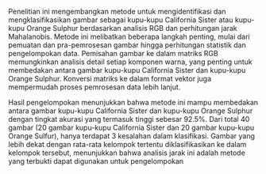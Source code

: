 Penelitian ini mengembangkan metode untuk mengidentifikasi dan mengklasifikasikan gambar sebagai kupu-kupu California Sister atau kupu-kupu Orange Sulphur berdasarkan analisis RGB dan perhitungan jarak Mahalanobis. Metode ini melibatkan beberapa langkah penting, mulai dari pemuatan dan pra-pemrosesan gambar hingga 
perhitungan statistik dan pengelompokan data. Pemisahan gambar ke dalam matriks RGB 
memungkinkan analisis detail setiap komponen warna, yang penting untuk membedakan antara 
gambar kupu-kupu California Sister dan kupu-kupu Orange Sulphur. Konversi matriks ke 
dalam format vektor juga mempermudah proses pemrosesan data lebih lanjut.

Hasil pengelompokan menunjukkan bahwa metode ini mampu membedakan antara 
gambar kupu-kupu California Sister dan kupu-kupu Orange Sulphur dengan tingkat akurasi 
yang termasuk tinggi sebesar 92.5%. Dari total 40 gambar (20 gambar kupu-kupu California 
Sister dan 20 gambar kupu-kupu Orange Sulfur), hanya terdapat 3 kesalahan dalam klasifikasi. 
Gambar yang lebih dekat dengan rata-rata kelompok tertentu diklasifikasikan ke dalam 
kelompok tersebut, menunjukkan bahwa analisis jarak ini adalah metode yang terbukti dapat 
digunakan untuk pengelompokan
